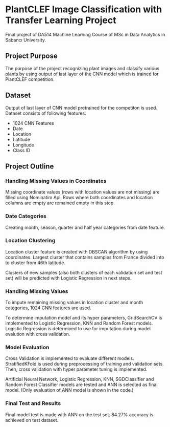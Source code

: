 # PlantCLEF Image Classification with Transfer Learning Project
Final project of DA514 Machine Learning Course of MSc in Data Analytics in Sabancı University.

## Project Purpose
The purpose of the project recognizing plant images and classify various plants by using output of last layer of the CNN model which is trained for PlantCLEF competition.

## Dataset
Output of last layer of CNN model pretrained for the competiton is used. Dataset consists of following features:
* 1024 CNN Features
* Date
* Location
* Latitude
* Longitude
* Class ID

## Project Outline

### Handling Missing Values in Coordinates

Missing coordinate values (rows with location values are not missing) are filled using Nominatim Api. Rows where both coordinates and location columns are empty are remained empty in this step.

### Date Categories

Creating month, season, quarter and half year categories from date feature.

### Location Clustering

Location cluster feature is created with DBSCAN algorithm by using coordinates. Largest cluster that contains samples from France divided into to cluster from 46th latitude.

Clusters of new samples (also both clusters of each validation set and test set) will be predicted with Logistic Regression in next steps.

### Handling Missing Values

To impute remaining missing values in location cluster and month categories, 1024 CNN features are used.

To determine imputation model and its hyper parameters, GridSearchCV is implemented to Logistic Regression, KNN and Random Forest models. Logistic Regression is determined to use for imputation during model evalution with cross validation.

### Model Evaluation

Cross Validation is implemented to evaluate different models. StratifiedKFold is used during preprocessing of training and validation sets. Then, cross validation with hyper parameter tuning is implemented.

Artificial Neural Network, Logistic Regression, KNN, SGDClassifier and Random Forest Classifier models are tested and ANN is selected as final model. (Only evaluation of ANN model is shown in the code.)

### Final Test and Results

Final model test is made with ANN on the test set. 84.27% accuracy is achieved on test dataset.
